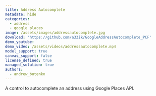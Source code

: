 ```yaml
---
title: Address Autocomplete
metadate: hide
categories:
  - address
  - google places
image: /assets/images/addressautocomplete.jpg
download: 'https://github.com/a33ik/GoogleAddressAutocomplete_PCF'
demo_youtube:
demo_video: /assets/videos/addressautocomplete.mp4
model_support: true
canvas_support: false
license_defined: true
managed_solution: true
authors:
  - andrew_butenko
---
```


A control to autocomplete an address using Google Places API. 
